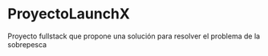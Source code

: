 # ProyectoLaunchX
Proyecto fullstack que propone una solución para resolver el problema de la sobrepesca 

